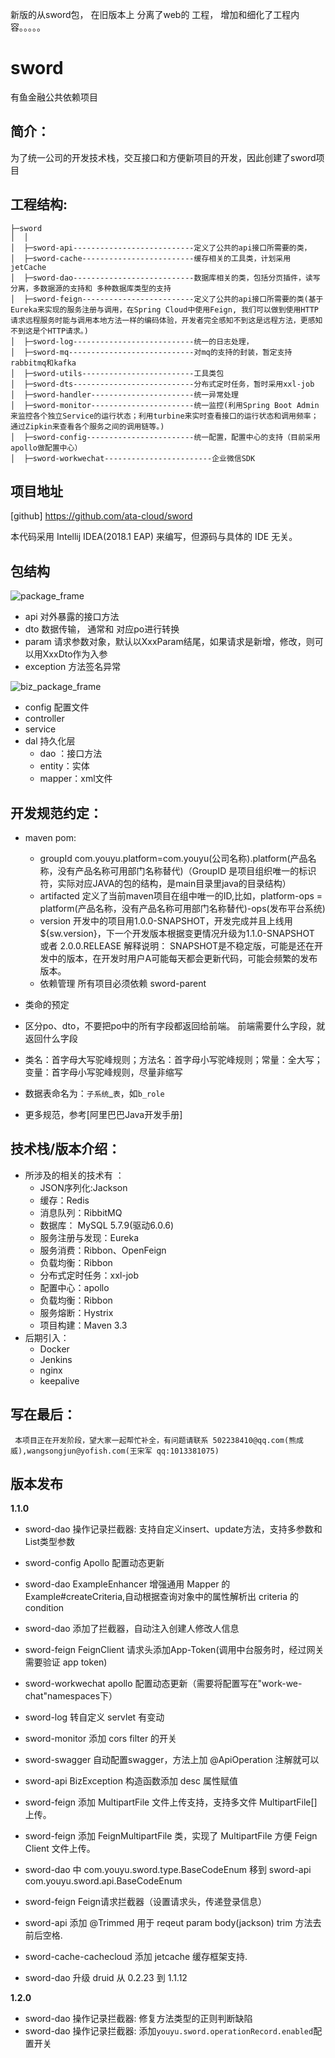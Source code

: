  新版的从sword包， 在旧版本上 分离了web的 工程， 增加和细化了工程内容。。。。。

 # sword

  有鱼金融公共依赖项目

 ## 简介：
  为了统一公司的开发技术栈，交互接口和方便新项目的开发，因此创建了sword项目

 ## 工程结构:

 ```
 ├─sword
 │  │  
 │  ├─sword-api---------------------------定义了公共的api接口所需要的类，
 │  ├─sword-cache-------------------------缓存相关的工具类，计划采用jetCache
 │  ├─sword-dao---------------------------数据库相关的类，包括分页插件，读写分离，多数据源的支持和 多种数据库类型的支持
 │  ├─sword-feign-------------------------定义了公共的api接口所需要的类(基于Eureka来实现的服务注册与调用，在Spring Cloud中使用Feign, 我们可以做到使用HTTP请求远程服务时能与调用本地方法一样的编码体验，开发者完全感知不到这是远程方法，更感知不到这是个HTTP请求。)
 │  ├─sword-log---------------------------统一的日志处理，
 │  ├─sword-mq----------------------------对mq的支持的封装，暂定支持rabbitmq和kafka
 │  ├─sword-utils-------------------------工具类包
 │  ├─sword-dts---------------------------分布式定时任务，暂时采用xxl-job
 │  ├─sword-handler-----------------------统一异常处理
 │  ├─sword-monitor-----------------------统一监控(利用Spring Boot Admin 来监控各个独立Service的运行状态；利用turbine来实时查看接口的运行状态和调用频率；通过Zipkin来查看各个服务之间的调用链等。)
 │  ├─sword-config------------------------统一配置，配置中心的支持（目前采用apollo做配置中心）
 │  ├─sword-workwechat------------------------企业微信SDK
 ```

 ## 项目地址
 [github] https://github.com/ata-cloud/sword


 本代码采用 Intellij IDEA(2018.1 EAP) 来编写，但源码与具体的 IDE 无关。



 ## 包结构

  ![package_frame](pic/package_frame.png)

  - api 对外暴露的接口方法
  - dto 数据传输， 通常和 对应po进行转换
  - param 请求参数对象，默认以XxxParam结尾，如果请求是新增，修改，则可以用XxxDto作为入参
  - exception 方法签名异常

  ![biz_package_frame](pic/biz_package_frame.png)

  - config 配置文件
  - controller 
  - service 
  - dal 持久化层
    - dao   ：接口方法
    - entity：实体
    - mapper：xml文件 
    
 ## 开发规范约定：
 -  maven pom:
    -  groupId  com.youyu.platform=com.youyu(公司名称).platform(产品名称，没有产品名称可用部门名称替代)（GroupID 是项目组织唯一的标识符，实际对应JAVA的包的结构，是main目录里java的目录结构）
    -  artifacted 定义了当前maven项目在组中唯一的ID,比如，platform-ops = platform(产品名称，没有产品名称可用部门名称替代)-ops(发布平台系统)
    -  version 开发中的项目用1.0.0-SNAPSHOT，开发完成并且上线用${sw.version}，下一个开发版本根据变更情况升级为1.1.0-SNAPSHOT 或者 2.0.0.RELEASE  解释说明： SNAPSHOT是不稳定版，可能是还在开发中的版本，在开发时用户A可能每天都会更新代码，可能会频繁的发布版本。
    -  依赖管理 所有项目必须依赖 sword-parent
    
 -  类命的预定
 - 区分po、dto，不要把po中的所有字段都返回给前端。 前端需要什么字段，就返回什么字段
 - 类名：首字母大写驼峰规则；方法名：首字母小写驼峰规则；常量：全大写；变量：首字母小写驼峰规则，尽量非缩写
 - 数据表命名为：`子系统`_`表`，如`b_role`
 - 更多规范，参考[阿里巴巴Java开发手册]

 

  ## 技术栈/版本介绍：
  - 所涉及的相关的技术有 ：
      - JSON序列化:Jackson
      - 缓存：Redis
      - 消息队列：RibbitMQ
      - 数据库： MySQL 5.7.9(驱动6.0.6)
      - 服务注册与发现：Eureka 
      - 服务消费：Ribbon、OpenFeign
      - 负载均衡：Ribbon
      - 分布式定时任务：xxl-job
      - 配置中心：apollo
      - 负载均衡：Ribbon
      - 服务熔断：Hystrix
      - 项目构建：Maven 3.3
  - 后期引入：
      - Docker
      - Jenkins
      - nginx
      - keepalive
      
      

 ## 写在最后：
     本项目正在开发阶段，望大家一起帮忙补全，有问题请联系 502238410@qq.com(熊成威),wangsongjun@yofish.com(王宋军 qq:1013381075)

## 版本发布

**1.1.0**
- sword-dao        操作记录拦截器: 支持自定义insert、update方法，支持多参数和List类型参数

- sword-config      Apollo 配置动态更新
- sword-dao        ExampleEnhancer 增强通用 Mapper 的 Example#createCriteria,自动根据查询对象中的属性解析出 criteria 的 condition
- sword-dao        添加了拦截器，自动注入创建人修改人信息
- sword-feign      FeignClient 请求头添加App-Token(调用中台服务时，经过网关需要验证 app token)
- sword-workwechat apollo 配置动态更新（需要将配置写在"work-we-chat"namespaces下）
- sword-log        转自定义 servlet 有变动
- sword-monitor    添加 cors filter 的开关
- sword-swagger    自动配置swagger，方法上加 @ApiOperation 注解就可以
- sword-api        BizException 构造函数添加 desc 属性赋值

- sword-feign 添加 MultipartFile 文件上传支持，支持多文件 MultipartFile[] 上传。
- sword-feign 添加 FeignMultipartFile 类，实现了 MultipartFile 方便 Feign Client 文件上传。

- sword-dao 中 com.youyu.sword.type.BaseCodeEnum 移到 sword-api com.youyu.sword.api.BaseCodeEnum
- sword-feign Feign请求拦截器（设置请求头，传递登录信息）
- sword-api 添加 @Trimmed 用于 reqeut param body(jackson) trim 方法去前后空格.
- sword-cache-cachecloud 添加 jetcache 缓存框架支持. 
- sword-dao 升级 druid 从 0.2.23 到 1.1.12


**1.2.0**
- sword-dao        操作记录拦截器: 修复方法类型的正则判断缺陷
- sword-dao        操作记录拦截器: 添加`youyu.sword.operationRecord.enabled`配置开关